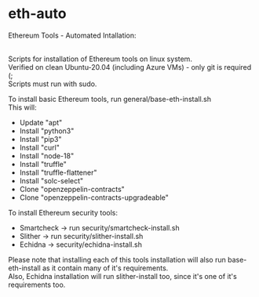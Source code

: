 # eth-auto
Ethereum Tools - Automated Intallation:<br><br>

Scripts for installation of Ethereum tools on linux system.<br>
Verified on clean Ubuntu-20.04 (including Azure VMs) - only git is required (;<br>
Scripts must run with sudo.<br>

To install basic Ethereum tools, run general/base-eth-install.sh<br>
This will:<br>
- Update "apt"<br>
- Install "python3"<br>
- Install "pip3"<br>
- Install "curl"<br>
- Install "node-18"<br>
- Install "truffle"<br>
- Install "truffle-flattener"<br>
- Install "solc-select"<br>
- Clone "openzeppelin-contracts"<br>
- Clone "openzeppelin-contracts-upgradeable"<br>

To install Ethereum security tools:<br>
- Smartcheck -> run security/smartcheck-install.sh<br>
- Slither -> run security/slither-install.sh<br>
- Echidna -> security/echidna-install.sh<br>

Please note that installing each of this tools installation will also run base-eth-install as it contain many of it's requirements.<br>
Also, Echidna installation will run slither-install too, since it's one of it's requirements too.<br>

